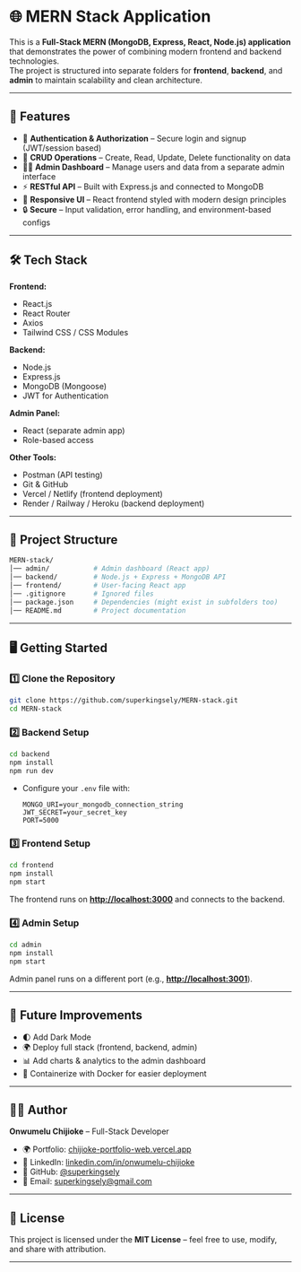 
# 🌐 MERN Stack Application  

This is a **Full-Stack MERN (MongoDB, Express, React, Node.js) application** that demonstrates the power of combining modern frontend and backend technologies.  
The project is structured into separate folders for **frontend**, **backend**, and **admin** to maintain scalability and clean architecture.  

---

## 🚀 Features  

- 🔑 **Authentication & Authorization** – Secure login and signup (JWT/session based)  
- 📂 **CRUD Operations** – Create, Read, Update, Delete functionality on data  
- 👨‍💻 **Admin Dashboard** – Manage users and data from a separate admin interface  
- ⚡ **RESTful API** – Built with Express.js and connected to MongoDB  
- 📱 **Responsive UI** – React frontend styled with modern design principles  
- 🔒 **Secure** – Input validation, error handling, and environment-based configs  

---

## 🛠️ Tech Stack  

**Frontend:**  
- React.js  
- React Router  
- Axios  
- Tailwind CSS / CSS Modules  

**Backend:**  
- Node.js  
- Express.js  
- MongoDB (Mongoose)  
- JWT for Authentication  

**Admin Panel:**  
- React (separate admin app)  
- Role-based access  

**Other Tools:**  
- Postman (API testing)  
- Git & GitHub  
- Vercel / Netlify (frontend deployment)  
- Render / Railway / Heroku (backend deployment)  

---

## 📂 Project Structure  

```bash
MERN-stack/
│── admin/           # Admin dashboard (React app)
│── backend/         # Node.js + Express + MongoDB API
│── frontend/        # User-facing React app
│── .gitignore       # Ignored files
│── package.json     # Dependencies (might exist in subfolders too)
│── README.md        # Project documentation
````

---

## 🖥️ Getting Started

### 1️⃣ Clone the Repository

```bash
git clone https://github.com/superkingsely/MERN-stack.git
cd MERN-stack
```

### 2️⃣ Backend Setup

```bash
cd backend
npm install
npm run dev
```

* Configure your `.env` file with:

  ```env
  MONGO_URI=your_mongodb_connection_string
  JWT_SECRET=your_secret_key
  PORT=5000
  ```

### 3️⃣ Frontend Setup

```bash
cd frontend
npm install
npm start
```

The frontend runs on **[http://localhost:3000](http://localhost:3000)** and connects to the backend.

### 4️⃣ Admin Setup

```bash
cd admin
npm install
npm start
```

Admin panel runs on a different port (e.g., **[http://localhost:3001](http://localhost:3001)**).

---

## 📌 Future Improvements

* 🌓 Add Dark Mode
* 🌍 Deploy full stack (frontend, backend, admin)
* 📊 Add charts & analytics to the admin dashboard
* 🚀 Containerize with Docker for easier deployment

---

## 👨‍💻 Author

**Onwumelu Chijioke** – Full-Stack Developer

* 🌍 Portfolio: [chijioke-portfolio-web.vercel.app](https://chijioke-portfolio-web.vercel.app)
* 💼 LinkedIn: [linkedin.com/in/onwumelu-chijioke](https://linkedin.com/in/onwumelu-chijioke)
* 🐙 GitHub: [@superkingsely](https://github.com/superkingsely)
* 📧 Email: [superkingsely@gmail.com](mailto:superkingsely@gmail.com)

---

## 📜 License

This project is licensed under the **MIT License** – feel free to use, modify, and share with attribution.

---

